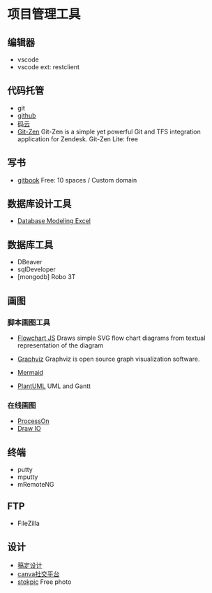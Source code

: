 # 项目管理工具

## 编辑器
- vscode
- vscode ext: restclient

## 代码托管
- git
- [github](https://github.com)
- [码云](https://gitee.com)
- [Git-Zen](https://www.git-zen.com/)
  Git-Zen is a simple yet powerful Git and TFS integration application for Zendesk.
  Git-Zen Lite: free

## 写书
- [gitbook](https://www.gitbook.com)
  Free: 10 spaces / Custom domain

## 数据库设计工具
- [Database Modeling Excel](https://github.com/snyang/Database-Modeling-Excel)

## 数据库工具
- DBeaver
- sqlDeveloper
- [mongodb] Robo 3T

## 画图
### 脚本画图工具
- [Flowchart JS](http://flowchart.js.org/)
  Draws simple SVG flow chart diagrams from textual representation of the diagram

- [Graphviz](http://graphviz.org/)
  Graphviz is open source graph visualization software. 

- [Mermaid](https://mermaidjs.github.io/)
  
- [PlantUML](https://plantuml.com)
  UML and Gantt

### 在线画图
- [ProcessOn](https://www.processon.com/)
- [Draw IO](https://www.draw.io/)

## 终端
- putty
- mputty
- mRemoteNG

## FTP
- FileZilla

## 设计
- [稿定设计](https://www.gaoding.com)
- [canva社交平台](https://www.canva.cn)
- [stokpic](https://stokpic.com)
  Free photo
